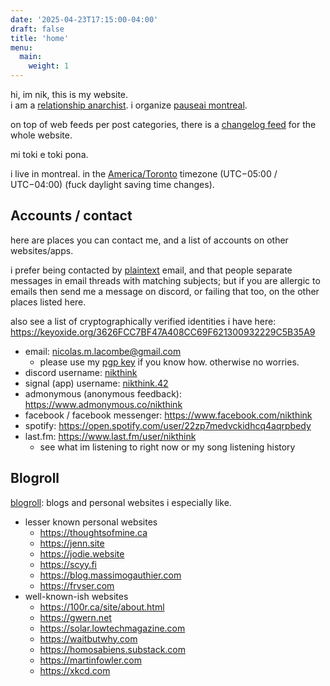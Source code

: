 ```yaml
---
date: '2025-04-23T17:15:00-04:00'
draft: false
title: 'home'
menu:
  main:
    weight: 1
---
```


hi, im nik, this is my website.  
i am a [relationship anarchist](https://theanarchistlibrary.org/library/andie-nordgren-the-short-instructional-manifesto-for-relationship-anarchy).
i organize [pauseai montreal](https://pauseai.ca/montreal).

on top of web feeds per post categories,
there is a [changelog feed](/changelog.rss) for the whole website.

mi toki e toki pona.

<!-- more -->

i live in montreal. in the [America/Toronto](https://en.wikipedia.org/wiki/Eastern_Time_Zone)
timezone (UTC−05:00 / UTC−04:00) (fuck daylight saving time changes).

## Accounts / contact
here are places you can contact me, and a list of accounts on other websites/apps.

i prefer being contacted by [plaintext](https://useplaintext.email/) email,
and that people separate messages in email threads with matching subjects;
but if you are allergic to emails then send me a message on discord,
or failing that too, on the other places listed here.

also see a list of cryptographically verified identities i have here: https://keyoxide.org/3626FCC7BF47A408CC69F621300932229C5B35A9

- email: <nicolas.m.lacombe@gmail.com>
    - please use my [pgp key](/pgp-key.html) if you know how.
      otherwise no worries.
- discord username: [nikthink](https://discordapp.com/users/866092094015668235)
- signal (app) username: [nikthink.42](https://signal.me/#eu/mfx3Xdh38_4cB8Ic60U1thc3kASzgh8K5ppdUUUX591rYJiBxFRKCar1lX8JBb_R)
- admonymous (anonymous feedback): https://www.admonymous.co/nikthink
- facebook / facebook messenger: https://www.facebook.com/nikthink
- spotify: https://open.spotify.com/user/22zp7medvckidhcq4aqrpbedy
- last.fm: https://www.last.fm/user/nikthink
    - see what im listening to right now or my song listening history

## Blogroll
[blogroll](https://en.wikipedia.org/wiki/Blogroll): blogs and personal websites i especially like.

- lesser known personal websites
    - <https://thoughtsofmine.ca>
    - <https://jenn.site>
    - <https://jodie.website>
    - <https://scyy.fi>
    - <https://blog.massimogauthier.com>
    - <https://frvser.com>
- well-known-ish websites
    - <https://100r.ca/site/about.html>
    - <https://gwern.net>
    - <https://solar.lowtechmagazine.com>
    - <https://waitbutwhy.com>
    - <https://homosabiens.substack.com>
    - <https://martinfowler.com>
    - <https://xkcd.com>

